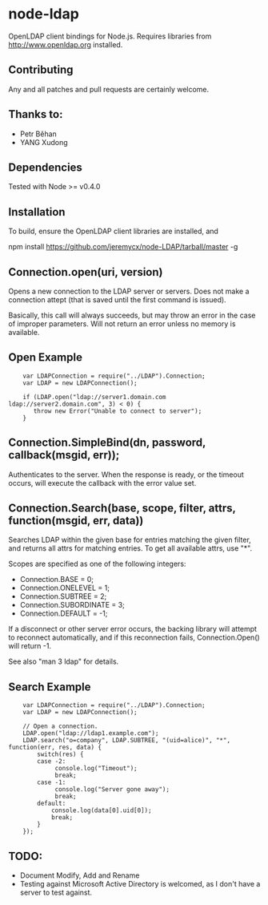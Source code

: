 node-ldap
=========

OpenLDAP client bindings for Node.js. Requires libraries from
http://www.openldap.org installed.

Contributing
------------

Any and all patches and pull requests are certainly welcome.

Thanks to:
----------
* Petr Běhan
* YANG Xudong


Dependencies
------------

Tested with Node >= v0.4.0

Installation
------------

To build, ensure the OpenLDAP client libraries are installed, and

   npm install https://github.com/jeremycx/node-LDAP/tarball/master -g

Connection.open(uri, version)
-----------------------------

Opens a new connection to the LDAP server or servers. Does not make a
connection attept (that is saved until the first command is issued).

Basically, this call will always succeeds, but may throw an error in
the case of improper parameters. Will not return an error unless no
memory is available.

Open Example
------------

        var LDAPConnection = require("../LDAP").Connection;
        var LDAP = new LDAPConnection();
        
        if (LDAP.open("ldap://server1.domain.com ldap://server2.domain.com", 3) < 0) {
           throw new Error("Unable to connect to server");
        }                                                

Connection.SimpleBind(dn, password, callback(msgid, err));
-----------------------------------

Authenticates to the server. When the response is ready, or the
timeout occurs, will execute the callback with the error value set.

Connection.Search(base, scope, filter, attrs, function(msgid, err, data))
---------------------------------------------

Searches LDAP within the given base for entries matching the given
filter, and returns all attrs for matching entries. To get all
available attrs, use "*".

Scopes are specified as one of the following integers:

* Connection.BASE = 0;
* Connection.ONELEVEL = 1;
* Connection.SUBTREE = 2;
* Connection.SUBORDINATE = 3;
* Connection.DEFAULT = -1;

If a disconnect or other server error occurs, the backing library will
attempt to reconnect automatically, and if this reconnection fails,
Connection.Open() will return -1.

See also "man 3 ldap" for details.


Search Example
--------------

        var LDAPConnection = require("../LDAP").Connection;
        var LDAP = new LDAPConnection();
        
        // Open a connection.
        LDAP.open("ldap://ldap1.example.com");
        LDAP.search("o=company", LDAP.SUBTREE, "(uid=alice)", "*", function(err, res, data) {
            switch(res) {
            case -2:
                 console.log("Timeout");
                 break;
            case -1:
                 console.log("Server gone away");
                 break;
            default:
                console.log(data[0].uid[0]);
                break;
            }                
        });

TODO:
-----
* Document Modify, Add and Rename
* Testing against Microsoft Active Directory is welcomed, as I don't
have a server to test against.
